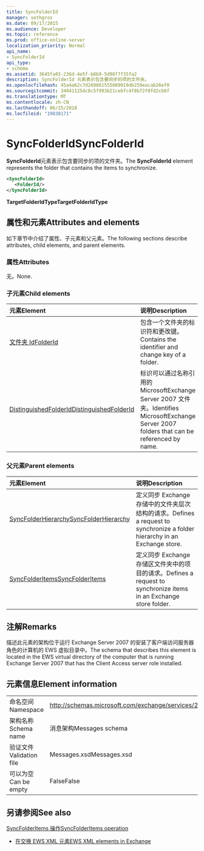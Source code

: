 ```yaml
---
title: SyncFolderId
manager: sethgros
ms.date: 09/17/2015
ms.audience: Developer
ms.topic: reference
ms.prod: office-online-server
localization_priority: Normal
api_name:
- SyncFolderId
api_type:
- schema
ms.assetid: 3645fa03-236d-4e5f-b8b9-5d98f7f35fa2
description: SyncFolderId 元素表示包含要同步的项的文件夹。
ms.openlocfilehash: 45a4a62c7d269861555089019db259eacab26ef0
ms.sourcegitcommit: 34041125dc8c5f993b21cebfc4f8b72f0fd2cb6f
ms.translationtype: MT
ms.contentlocale: zh-CN
ms.lasthandoff: 06/25/2018
ms.locfileid: "19838171"
---
```

# <a name="syncfolderid"></a><span data-ttu-id="c4e23-103">SyncFolderId</span><span class="sxs-lookup"><span data-stu-id="c4e23-103">SyncFolderId</span></span>

<span data-ttu-id="c4e23-104">**SyncFolderId**元素表示包含要同步的项的文件夹。</span><span class="sxs-lookup"><span data-stu-id="c4e23-104">The **SyncFolderId** element represents the folder that contains the items to synchronize.</span></span> 
  
```xml
<SyncFolderId>
   <FolderId/>
</SyncFolderId>
```

 <span data-ttu-id="c4e23-105">**TargetFolderIdType**</span><span class="sxs-lookup"><span data-stu-id="c4e23-105">**TargetFolderIdType**</span></span>
## <a name="attributes-and-elements"></a><span data-ttu-id="c4e23-106">属性和元素</span><span class="sxs-lookup"><span data-stu-id="c4e23-106">Attributes and elements</span></span>

<span data-ttu-id="c4e23-107">如下章节中介绍了属性、子元素和父元素。</span><span class="sxs-lookup"><span data-stu-id="c4e23-107">The following sections describe attributes, child elements, and parent elements.</span></span>
  
### <a name="attributes"></a><span data-ttu-id="c4e23-108">属性</span><span class="sxs-lookup"><span data-stu-id="c4e23-108">Attributes</span></span>

<span data-ttu-id="c4e23-109">无。</span><span class="sxs-lookup"><span data-stu-id="c4e23-109">None.</span></span>
  
### <a name="child-elements"></a><span data-ttu-id="c4e23-110">子元素</span><span class="sxs-lookup"><span data-stu-id="c4e23-110">Child elements</span></span>

|<span data-ttu-id="c4e23-111">**元素**</span><span class="sxs-lookup"><span data-stu-id="c4e23-111">**Element**</span></span>|<span data-ttu-id="c4e23-112">**说明**</span><span class="sxs-lookup"><span data-stu-id="c4e23-112">**Description**</span></span>|
|:-----|:-----|
|[<span data-ttu-id="c4e23-113">文件夹 Id</span><span class="sxs-lookup"><span data-stu-id="c4e23-113">FolderId</span></span>](folderid.md) <br/> |<span data-ttu-id="c4e23-114">包含一个文件夹的标识符和更改键。</span><span class="sxs-lookup"><span data-stu-id="c4e23-114">Contains the identifier and change key of a folder.</span></span>  <br/> |
|[<span data-ttu-id="c4e23-115">DistinguishedFolderId</span><span class="sxs-lookup"><span data-stu-id="c4e23-115">DistinguishedFolderId</span></span>](distinguishedfolderid.md) <br/> |<span data-ttu-id="c4e23-116">标识可以通过名称引用的 MicrosoftExchange Server 2007 文件夹。</span><span class="sxs-lookup"><span data-stu-id="c4e23-116">Identifies MicrosoftExchange Server 2007 folders that can be referenced by name.</span></span>  <br/> |
   
### <a name="parent-elements"></a><span data-ttu-id="c4e23-117">父元素</span><span class="sxs-lookup"><span data-stu-id="c4e23-117">Parent elements</span></span>

|<span data-ttu-id="c4e23-118">**元素**</span><span class="sxs-lookup"><span data-stu-id="c4e23-118">**Element**</span></span>|<span data-ttu-id="c4e23-119">**说明**</span><span class="sxs-lookup"><span data-stu-id="c4e23-119">**Description**</span></span>|
|:-----|:-----|
|[<span data-ttu-id="c4e23-120">SyncFolderHierarchy</span><span class="sxs-lookup"><span data-stu-id="c4e23-120">SyncFolderHierarchy</span></span>](syncfolderhierarchy.md) <br/> |<span data-ttu-id="c4e23-121">定义同步 Exchange 存储中的文件夹层次结构的请求。</span><span class="sxs-lookup"><span data-stu-id="c4e23-121">Defines a request to synchronize a folder hierarchy in an Exchange store.</span></span>  <br/> |
|[<span data-ttu-id="c4e23-122">SyncFolderItems</span><span class="sxs-lookup"><span data-stu-id="c4e23-122">SyncFolderItems</span></span>](syncfolderitems.md) <br/> |<span data-ttu-id="c4e23-123">定义同步 Exchange 存储区文件夹中的项目的请求。</span><span class="sxs-lookup"><span data-stu-id="c4e23-123">Defines a request to synchronize items in an Exchange store folder.</span></span>  <br/> |
   
## <a name="remarks"></a><span data-ttu-id="c4e23-124">注解</span><span class="sxs-lookup"><span data-stu-id="c4e23-124">Remarks</span></span>

<span data-ttu-id="c4e23-125">描述此元素的架构位于运行 Exchange Server 2007 的安装了客户端访问服务器角色的计算机的 EWS 虚拟目录中。</span><span class="sxs-lookup"><span data-stu-id="c4e23-125">The schema that describes this element is located in the EWS virtual directory of the computer that is running Exchange Server 2007 that has the Client Access server role installed.</span></span>
  
## <a name="element-information"></a><span data-ttu-id="c4e23-126">元素信息</span><span class="sxs-lookup"><span data-stu-id="c4e23-126">Element information</span></span>

|||
|:-----|:-----|
|<span data-ttu-id="c4e23-127">命名空间</span><span class="sxs-lookup"><span data-stu-id="c4e23-127">Namespace</span></span>  <br/> |http://schemas.microsoft.com/exchange/services/2006/messages  <br/> |
|<span data-ttu-id="c4e23-128">架构名称</span><span class="sxs-lookup"><span data-stu-id="c4e23-128">Schema name</span></span>  <br/> |<span data-ttu-id="c4e23-129">消息架构</span><span class="sxs-lookup"><span data-stu-id="c4e23-129">Messages schema</span></span>  <br/> |
|<span data-ttu-id="c4e23-130">验证文件</span><span class="sxs-lookup"><span data-stu-id="c4e23-130">Validation file</span></span>  <br/> |<span data-ttu-id="c4e23-131">Messages.xsd</span><span class="sxs-lookup"><span data-stu-id="c4e23-131">Messages.xsd</span></span>  <br/> |
|<span data-ttu-id="c4e23-132">可以为空</span><span class="sxs-lookup"><span data-stu-id="c4e23-132">Can be empty</span></span>  <br/> |<span data-ttu-id="c4e23-133">False</span><span class="sxs-lookup"><span data-stu-id="c4e23-133">False</span></span>  <br/> |
   
## <a name="see-also"></a><span data-ttu-id="c4e23-134">另请参阅</span><span class="sxs-lookup"><span data-stu-id="c4e23-134">See also</span></span>



[<span data-ttu-id="c4e23-135">SyncFolderItems 操作</span><span class="sxs-lookup"><span data-stu-id="c4e23-135">SyncFolderItems operation</span></span>](syncfolderitems-operation.md)


- [<span data-ttu-id="c4e23-136">在交换 EWS XML 元素</span><span class="sxs-lookup"><span data-stu-id="c4e23-136">EWS XML elements in Exchange</span></span>](ews-xml-elements-in-exchange.md)

